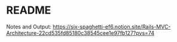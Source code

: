 # README

Notes and Output:
https://six-spaghetti-ef6.notion.site/Rails-MVC-Architecture-22cd535fd85180c38545cee1e97fb127?pvs=74
